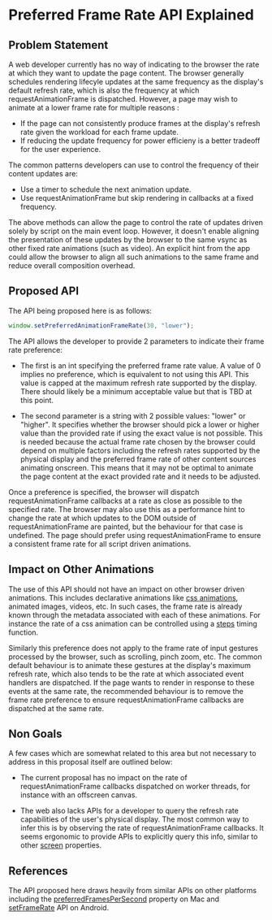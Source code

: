 # Preferred Frame Rate API Explained

## Problem Statement
A web developer currently has no way of indicating to the browser the rate at which they want to update the page content. The browser generally schedules rendering lifecyle updates at the same frequency as the display's default refresh rate, which is also the frequency at which requestAnimationFrame is dispatched. However, a page may wish to animate at a lower frame rate for multiple reasons : 

* If the page can not consistently produce frames at the display's refresh rate given the workload for each frame update.
* If reducing the update frequency for power efficieny is a better tradeoff for the user experience.

The common patterns developers can use to control the frequency of their content updates are:

* Use a timer to schedule the next animation update.
* Use requestAnimationFrame but skip rendering in callbacks at a fixed frequency.

The above methods can allow the page to control the rate of updates driven solely by script on the main event loop. However, it doesn't enable aligning the presentation of these updates by the browser to the same vsync as other fixed rate animations (such as video). An explicit hint from the app could allow the browser to align all such animations to the same frame and reduce overall composition overhead.

## Proposed API
The API being proposed here is as follows:

```javascript
window.setPreferredAnimationFrameRate(30, "lower");
```

The API allows the developer to provide 2 parameters to indicate their frame rate preference:

* The first is an int specifying the preferred frame rate value. A value of 0 implies no preference, which is equivalent to not using this API. This value is capped at the maximum refresh rate supported by the display. There should likely be a minimum acceptable value but that is TBD at this point.

* The second parameter is a string with 2 possible values: "lower" or "higher". It specifies whether the browser should pick a lower or higher value than the provided rate if using the exact value is not possible. This is needed because the actual frame rate chosen by the browser could depend on multiple factors including the refresh rates supported by the physical display and the preferred frame rate of other content sources animating onscreen. This means that it may not be optimal to animate the page content at the exact provided rate and it needs to be adjusted.

Once a preference is specified, the browser will dispatch requestAnimationFrame callbacks at a rate as close as possible to the specified rate. The browser may also use this as a performance hint to change the rate at which updates to the DOM outside of requestAnimationFrame are painted, but the behaviour for that case is undefined. The page should prefer using requestAnimationFrame to ensure a consistent frame rate for all script driven animations.

## Impact on Other Animations
The use of this API should not have an impact on other browser driven animations. This includes declarative animations like [css animations](https://developer.mozilla.org/en-US/docs/Web/CSS/CSS_Animations), animated images, videos, etc. In such cases, the frame rate is already known through the metadata associated with each of these animations. For instance the rate of a css animation can be controlled using a [steps](https://developer.mozilla.org/en-US/docs/Web/CSS/animation-timing-function) timing function.

Similarly this preference does not apply to the frame rate of input gestures processed by the browser, such as scrolling, pinch zoom, etc. The common default behaviour is to animate these gestures at the display's maximum refresh rate, which also tends to be the rate at which associated event handlers are dispatched. If the page wants to render in response to these events at the same rate, the recommended behaviour is to remove the frame rate preference to ensure requestAnimationFrame callbacks are dispatched at the same rate.

## Non Goals
A few cases which are somewhat related to this area but not necessary to address in this proposal itself are outlined below:

* The current proposal has no impact on the rate of requestAnimationFrame callbacks dispatched on worker threads, for instance with an offscreen canvas.

* The web also lacks APIs for a developer to query the refresh rate capabilities of the user's physical display. The most common way to infer this is by observing the rate of requestAnimationFrame callbacks. It seems ergonomic to provide APIs to explicitly query this info, similar to other [screen](https://developer.mozilla.org/en-US/docs/Web/API/Window/screen) properties.

## References
The API proposed here draws heavily from similar APIs on other platforms including the [preferredFramesPerSecond](https://developer.apple.com/documentation/quartzcore/cadisplaylink/1648421-preferredframespersecond) property on Mac and [setFrameRate](https://developer.android.com/ndk/reference/group/a-native-window#anativewindow_setframerate) API on Android.
